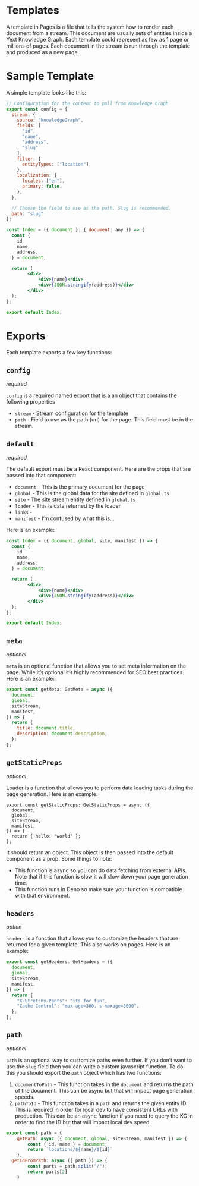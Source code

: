 # Templates

A template in Pages is a file that tells the system how to render each document from a stream. This document are usually sets of entities inside a Yext Knowledge Graph. Each template could represent as few as 1 page or millions of pages. Each document in the stream is run through the template and produced as a new page.

# Sample Template

A simple template looks like this:

```jsx
// Configuration for the content to pull from Knowledge Graph
export const config = {
  stream: {
    source: "knowledgeGraph",
    fields: [
      "id",
      "name",
      "address",
      "slug"
    ],
    filter: {
      entityTypes: ["location"],
    },
    localization: {
      locales: ["en"],
      primary: false,
    },
  },

  // Choose the field to use as the path. Slug is recommended.
  path: "slug"
};

const Index = ({ document }: { document: any }) => {
  const {
    id
    name,
    address,
  } = document;

  return (
		<div>
			<div>{name}</div>
			<div>{JSON.stringify(address)}</div>
		</div>
  );
};

export default Index;
```

# Exports

Each template exports a few key functions:

## `config`

_required_

`config` is a required named export that is a an object that contains the following properties

- `stream` - Stream configuration for the template
- `path` - Field to use as the path (url) for the page. This field must be in the stream.

## `default`

_required_

The default export must be a React component. Here are the props that are passed into that component:

- `document` - This is the primary document for the page
- `global` - This is the global data for the site defined in `global.ts`
- `site` - The site stream entity defined in `global.ts`
- `loader` - This is data returned by the loader
- `links` -
- `manifest` - I’m confused by what this is...

Here is an example:

```jsx
const Index = ({ document, global, site, manifest }) => {
  const {
    id
    name,
    address,
  } = document;

  return (
		<div>
			<div>{name}</div>
			<div>{JSON.stringify(address)}</div>
		</div>
  );
};

export default Index;
```

## `meta`

_optional_

`meta` is an optional function that allows you to set meta information on the page. While it’s optional it’s highly recommended for SEO best practices. Here is an example:

```jsx
export const getMeta: GetMeta = async ({
  document,
  global,
  siteStream,
  manifest,
}) => {
  return {
    title: document.title,
    description: document.description,
  };
};
```

## `getStaticProps`

_optional_

Loader is a function that allows you to perform data loading tasks during the page generation. Here is an example:

```tsx
export const getStaticProps: GetStaticProps = async ({
  document,
  global,
  siteStream,
  manifest,
}) => {
  return { hello: "world" };
};
```

It should return an object. This object is then passed into the default component as a prop. Some things to note:

- This function is async so you can do data fetching from external APIs. Note that if this function is slow it will slow down your page generation time.
- This function runs in Deno so make sure your function is compatible with that environment.

## `headers`

_option_

`headers` is a function that allows you to customize the headers that are returned for a given template. This also works on pages. Here is an example:

```jsx
export const getHeaders: GetHeaders = ({
  document,
  global,
  siteStream,
  manifest,
}) => {
  return {
    "X-Stretchy-Pants": "its for fun",
    "Cache-Control": "max-age=300, s-maxage=3600",
  };
};
```

## `path`

_optional_

`path` is an optional way to customize paths even further. If you don’t want to use the `slug` field then you can write a custom javascript function. To do this you should export the `path` object which has two functions:

1. `documentToPath` - This function takes in the `document` and returns the path of the document. This can be async but that will impact page generation speeds.
2. `pathToId` - This function takes in a `path` and returns the given entity ID. This is required in order for local dev to have consistent URLs with production. This can be an async function if you need to query the KG in order to find the ID but that will impact local dev speed.

```jsx
export const path = {
	getPath: async ({ document, global, siteStream, manifest }) => {
		const { id, name } = document;
		return `locations/${name}/${id}`
	},
  getIdFromPath: async ({ path }) => {
		const parts = path.split("/");
		return parts[2]
	}

```
